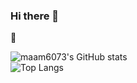### Hi there 👋

🌱 

![maam6073's GitHub stats](https://github-readme-stats.vercel.app/api?username=maam6073&show_icons=true&theme=radical)
<br>
![Top Langs](https://github-readme-stats.vercel.app/api/top-langs/?username=maam6073&layout=radical&theme=radical)
